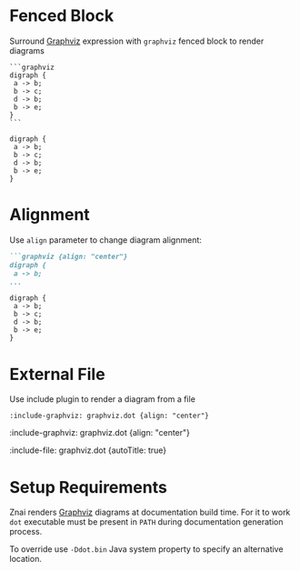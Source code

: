 # Fenced Block

Surround [Graphviz](https://graphviz.org/) expression with `graphviz` fenced block to render diagrams 

    ```graphviz
    digraph {
     a -> b;
     b -> c;
     d -> b;
     b -> e;
    }
    ```
    
```graphviz
digraph {
 a -> b;
 b -> c;
 d -> b;
 b -> e;
}
```

# Alignment

Use `align` parameter to change diagram alignment:
````markdown
```graphviz {align: "center"}
digraph {
 a -> b;
...
````

```graphviz {align: "center"}
digraph {
 a -> b;
 b -> c;
 d -> b;
 b -> e;
}
```

# External File

Use include plugin to render a diagram from a file

    :include-graphviz: graphviz.dot {align: "center"}

:include-graphviz: graphviz.dot {align: "center"}

:include-file: graphviz.dot {autoTitle: true}

# Setup Requirements

Znai renders [Graphviz](https://graphviz.org/) diagrams at documentation build time. For it to work `dot` executable must be present in `PATH` during documentation generation process. 

To override use `-Ddot.bin` Java system property to specify an alternative location. 